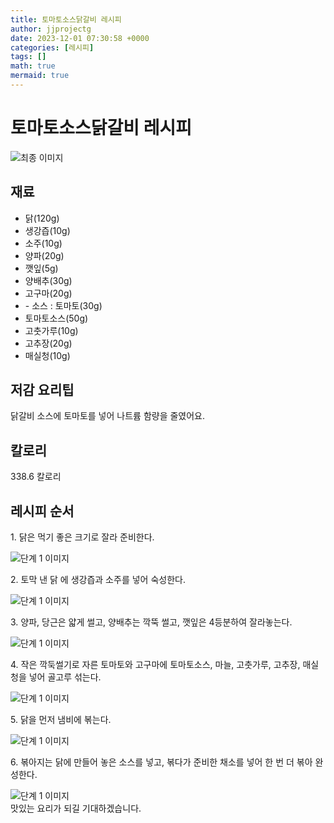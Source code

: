 ```yaml
---
title: 토마토소스닭갈비 레시피
author: jjprojectg
date: 2023-12-01 07:30:58 +0000
categories: [레시피]
tags: []
math: true
mermaid: true
---
```

<meta name="og:type" content="website"/>
<meta charset="UTF-8"/>
<div class="header">
  <h1>토마토소스닭갈비 레시피</h1>
</div>

<div class="container my-4">
  <div class="row">
    <div class="col-12 col-md-6">
      <div class="recipe-image">
        <img src="http://www.foodsafetykorea.go.kr/uploadimg/cook/10_00552_2.png" class="step-image" alt="최종 이미지"/>
      </div>
    </div>
    <div class="col-12 col-md-6">
      <div class="ingredients">
        <h2>재료</h2>
        <ul class="card">
          <li> 닭(120g) </li>
          <li>  생강즙(10g) </li>
          <li>  소주(10g) </li>
          <li>  양파(20g) </li>
          <li> 깻잎(5g) </li>
          <li>  양배추(30g) </li>
          <li>  고구마(20g) </li>
          <li> - 소스 : 토마토(30g) </li>
          <li>  토마토소스(50g) </li>
          <li> 고춧가루(10g) </li>
          <li>  고추장(20g) </li>
          <li>  매실청(10g) </li>
</ul>
      </div>
    </div>
    <div class="col-12 col-md-6">
      <div class="ingredients">
        <h2>저감 요리팁</h2>
        <div class="card"> 
          <p>
            닭갈비 소스에 토마토를 넣어 나트륨 함량을 줄였어요.
          </p>
        </div>
      </div>
      <div class="ingredients">
        <h2>칼로리</h2>
        <div class="card"> 
          <p>
            338.6 칼로리
          </p>
        </div>
      </div>
    </div>
  </div>

  <h2 class="my-4">레시피 순서</h2>
  <div class="card recipe-card">
    <div class="card-body recipe-step">
      <p class="card-text step-description">1. 닭은 먹기 좋은 크기로 잘라 준비한다.</p>
      <img src="http://www.foodsafetykorea.go.kr/uploadimg/cook/20_00552_1.png" alt="단계 1 이미지" class="step-image"/>
    </div>
  </div>
  <div class="card recipe-card">
    <div class="card-body recipe-step">
      <p class="card-text step-description">2. 토막 낸 닭 에 생강즙과 소주를 넣어
숙성한다.</p>
      <img src="http://www.foodsafetykorea.go.kr/uploadimg/cook/20_00552_2.png" alt="단계 1 이미지" class="step-image"/>
    </div>
  </div>
  <div class="card recipe-card">
    <div class="card-body recipe-step">
      <p class="card-text step-description">3. 양파, 당근은 얇게 썰고, 양배추는 깍뚝
썰고, 깻잎은 4등분하여 잘라놓는다.</p>
      <img src="http://www.foodsafetykorea.go.kr/uploadimg/cook/20_00552_3.png" alt="단계 1 이미지" class="step-image"/>
    </div>
  </div>
  <div class="card recipe-card">
    <div class="card-body recipe-step">
      <p class="card-text step-description">4. 작은 깍둑썰기로 자른 토마토와
고구마에 토마토소스, 마늘, 고춧가루,
고추장, 매실청을 넣어 골고루 섞는다.</p>
      <img src="http://www.foodsafetykorea.go.kr/uploadimg/cook/20_00552_4.png" alt="단계 1 이미지" class="step-image"/>
    </div>
  </div>
  <div class="card recipe-card">
    <div class="card-body recipe-step">
      <p class="card-text step-description">5. 닭을 먼저 냄비에 볶는다.</p>
      <img src="http://www.foodsafetykorea.go.kr/uploadimg/cook/20_00552_5.png" alt="단계 1 이미지" class="step-image"/>
    </div>
  </div>
  <div class="card recipe-card">
    <div class="card-body recipe-step">
      <p class="card-text step-description">6. 볶아지는 닭에 만들어 놓은 소스를
넣고, 볶다가 준비한 채소를 넣어 한 번
더 볶아 완성한다.</p>
      <img src="http://www.foodsafetykorea.go.kr/uploadimg/cook/20_00552_6.png" alt="단계 1 이미지" class="step-image"/>
    </div>
  </div>

</div>
맛있는 요리가 되길 기대하겠습니다.
